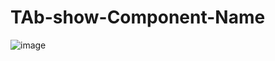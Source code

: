 # TAb-show-Component-Name


![image](https://user-images.githubusercontent.com/81131231/176751819-27b7eee8-95f8-43d0-a60a-2d7e1674a608.png)
